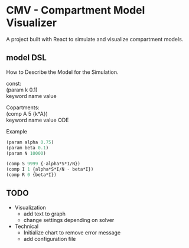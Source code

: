 # CMV - Compartment Model Visualizer

A project built with React to simulate and visualize compartment models.

## model DSL

How to Describe the Model for the Simulation.

const:\
(param k 0.1)\
keyword name value

Copartments:\
(comp A 5 {k\*A})\
keyword name value ODE

Example

```lisp
(param alpha 0.75)
(param beta 0.1)
(param N 10000)

(comp S 9999 {-alpha*S*I/N})
(comp I 1 {alpha*S*I/N - beta*I})
(comp R 0 {beta*I})
```

## TODO

-   Visualization
    -   add text to graph
    -   change settings depending on solver
-   Technical
    -   Initialize chart to remove error message
    -   add configuration file
